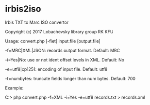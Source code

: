 # irbis2iso

Irbis TXT to Marc ISO convertor

Copyright (c) 2017 Lobachevsky library group RK KFU

Usage: convert.php [-fiet] input.file [output.file]

   -f=MRC|XML|JSON: records output format.  Default: MRC
   
   -i=Yes|No: use or not ident offset levels in XML. Default: No
   
   -e=utf8|cp1251: encoding of input file. Default: utf8
   
   -t=numbytes: truncate fields longer than num bytes. Default: 700
   
Example:

C:> php convert.php -f=XML -i=Yes -e=utf8 records.txt > records.xml

